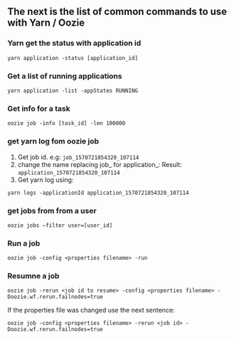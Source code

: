 ## The next is the list of common commands to use with Yarn / Oozie


### Yarn get the status with application id

`yarn application -status [application_id]`

### Get a list of running applications

`yarn application -list -appStates RUNNING`
 
### Get info for a task

`oozie job -info [task_id] -len 100000`

### get yarn log fom oozie job

1. Get job id. e.g: `job_1570721854320_107114`
2. change the name replacing job_ for application_: Result: `application_1570721854320_107114`
3. Get yarn log using: 

`yarn logs -applicationId application_1570721854320_107114`

### get jobs from from a user

`oozie jobs –filter user=[user_id]`

### Run a job

`oozie job -config <properties filename> -run `

### Resumne a job

`oozie job -rerun <job id to resume> -config <properties filename> -Doozie.wf.rerun.failnodes=true`

If the properties file was changed use the next sentence:

`oozie job -config <properties filename> -rerun <job id> -Doozie.wf.rerun.failnodes=true`


